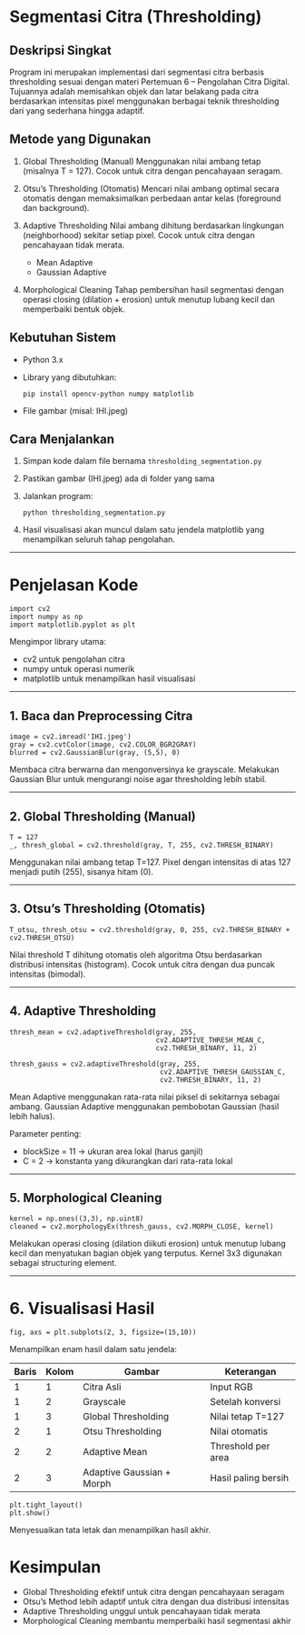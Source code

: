 
# Segmentasi Citra (Thresholding)

## Deskripsi Singkat

Program ini merupakan implementasi dari segmentasi citra berbasis thresholding sesuai dengan materi Pertemuan 6 – Pengolahan Citra Digital.
Tujuannya adalah memisahkan objek dan latar belakang pada citra berdasarkan intensitas pixel menggunakan berbagai teknik thresholding dari yang sederhana hingga adaptif.

## Metode yang Digunakan

1. Global Thresholding (Manual)
   Menggunakan nilai ambang tetap (misalnya T = 127).
   Cocok untuk citra dengan pencahayaan seragam.

2. Otsu’s Thresholding (Otomatis)
   Mencari nilai ambang optimal secara otomatis dengan memaksimalkan perbedaan antar kelas (foreground dan background).

3. Adaptive Thresholding
   Nilai ambang dihitung berdasarkan lingkungan (neighborhood) sekitar setiap pixel.
   Cocok untuk citra dengan pencahayaan tidak merata.

   * Mean Adaptive
   * Gaussian Adaptive

4. Morphological Cleaning
   Tahap pembersihan hasil segmentasi dengan operasi closing (dilation + erosion) untuk menutup lubang kecil dan memperbaiki bentuk objek.

## Kebutuhan Sistem

* Python 3.x
* Library yang dibutuhkan:

  ```
  pip install opencv-python numpy matplotlib
  ```
* File gambar (misal: IHI.jpeg)

## Cara Menjalankan

1. Simpan kode dalam file bernama `thresholding_segmentation.py`
2. Pastikan gambar (IHI.jpeg) ada di folder yang sama
3. Jalankan program:

   ```
   python thresholding_segmentation.py
   ```
4. Hasil visualisasi akan muncul dalam satu jendela matplotlib yang menampilkan seluruh tahap pengolahan.

---

# Penjelasan Kode

```
import cv2
import numpy as np
import matplotlib.pyplot as plt
```

Mengimpor library utama:

* cv2 untuk pengolahan citra
* numpy untuk operasi numerik
* matplotlib untuk menampilkan hasil visualisasi

---

## 1. Baca dan Preprocessing Citra

```
image = cv2.imread('IHI.jpeg')
gray = cv2.cvtColor(image, cv2.COLOR_BGR2GRAY)
blurred = cv2.GaussianBlur(gray, (5,5), 0)
```

Membaca citra berwarna dan mengonversinya ke grayscale.
Melakukan Gaussian Blur untuk mengurangi noise agar thresholding lebih stabil.

---

## 2. Global Thresholding (Manual)

```
T = 127
_, thresh_global = cv2.threshold(gray, T, 255, cv2.THRESH_BINARY)
```

Menggunakan nilai ambang tetap T=127.
Pixel dengan intensitas di atas 127 menjadi putih (255), sisanya hitam (0).

---

## 3. Otsu’s Thresholding (Otomatis)

```
T_otsu, thresh_otsu = cv2.threshold(gray, 0, 255, cv2.THRESH_BINARY + cv2.THRESH_OTSU)
```

Nilai threshold T dihitung otomatis oleh algoritma Otsu berdasarkan distribusi intensitas (histogram).
Cocok untuk citra dengan dua puncak intensitas (bimodal).

---

## 4. Adaptive Thresholding

```
thresh_mean = cv2.adaptiveThreshold(gray, 255,
                                    cv2.ADAPTIVE_THRESH_MEAN_C,
                                    cv2.THRESH_BINARY, 11, 2)

thresh_gauss = cv2.adaptiveThreshold(gray, 255,
                                     cv2.ADAPTIVE_THRESH_GAUSSIAN_C,
                                     cv2.THRESH_BINARY, 11, 2)
```

Mean Adaptive menggunakan rata-rata nilai piksel di sekitarnya sebagai ambang.
Gaussian Adaptive menggunakan pembobotan Gaussian (hasil lebih halus).

Parameter penting:

* blockSize = 11 → ukuran area lokal (harus ganjil)
* C = 2 → konstanta yang dikurangkan dari rata-rata lokal

---

## 5. Morphological Cleaning

```
kernel = np.ones((3,3), np.uint8)
cleaned = cv2.morphologyEx(thresh_gauss, cv2.MORPH_CLOSE, kernel)
```

Melakukan operasi closing (dilation diikuti erosion) untuk menutup lubang kecil dan menyatukan bagian objek yang terputus.
Kernel 3x3 digunakan sebagai structuring element.

---

# 6. Visualisasi Hasil

```
fig, axs = plt.subplots(2, 3, figsize=(15,10))
```

Menampilkan enam hasil dalam satu jendela:

| Baris | Kolom | Gambar                    | Keterangan          |
| ----- | ----- | ------------------------- | ------------------- |
| 1     | 1     | Citra Asli                | Input RGB           |
| 1     | 2     | Grayscale                 | Setelah konversi    |
| 1     | 3     | Global Thresholding       | Nilai tetap T=127   |
| 2     | 1     | Otsu Thresholding         | Nilai otomatis      |
| 2     | 2     | Adaptive Mean             | Threshold per area  |
| 2     | 3     | Adaptive Gaussian + Morph | Hasil paling bersih |

```
plt.tight_layout()
plt.show()
```
Menyesuaikan tata letak dan menampilkan hasil akhir.

# Kesimpulan

* Global Thresholding efektif untuk citra dengan pencahayaan seragam
* Otsu’s Method lebih adaptif untuk citra dengan dua distribusi intensitas
* Adaptive Thresholding unggul untuk pencahayaan tidak merata
* Morphological Cleaning membantu memperbaiki hasil segmentasi akhir

